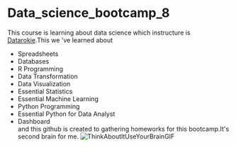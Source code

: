 # Data_science_bootcamp_8
This course is learning about data science which instructure is [Datarokie](https://www.facebook.com/datarockie).This we 've learned about 
- Spreadsheets
- Databases
- R Programming
- Data Transformation
- Data Visualization
- Essential Statistics
- Essential Machine Learning
- Python Programming
- Essential Python for Data Analyst
- Dashboard  
and this github is created to gathering homeworks for this bootcamp.It's second brain for me. ![ThinkAboutItUseYourBrainGIF](https://github.com/Sssilll/Data_science_bootcamp_8/assets/146812586/a42f7218-774c-458a-8e41-4844d8660573)
